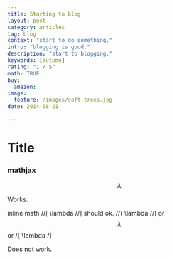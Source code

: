 ```yaml
---
title: Starting to blog
layout: post
category: articles
tag: blog
context: "start to do something."
intro: "blogging is good."
description: "start to blogging."
keywords: [autumn]
rating: "1 / 5"
math: TRUE
buy:
  amazon: 
image:
  feature: /images/soft-trees.jpg
date: 2014-08-21

---
```


# Title


### mathjax

$$\lambda$$

Works.

inline math //[ \lambda //] should ok. //( \lambda //)  or $$\lambda$$ or /[ \lambda /]

Does not work.